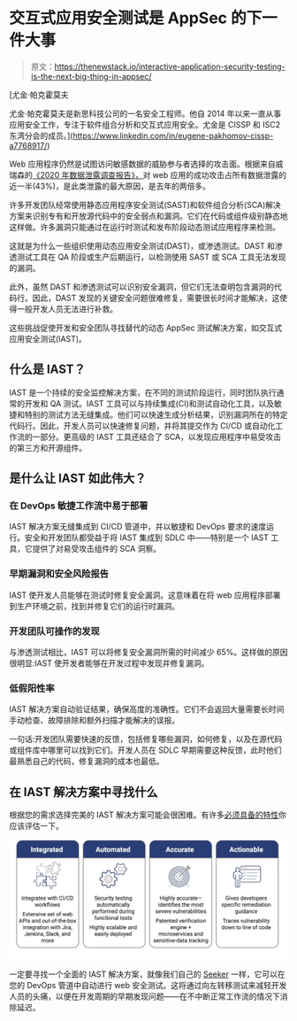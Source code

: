 # 交互式应用安全测试是 AppSec 的下一件大事

> 原文：<https://thenewstack.io/interactive-application-security-testing-is-the-next-big-thing-in-appsec/>

[](https://www.linkedin.com/in/eugene-pakhomov-cissp-a7768917/)

 [尤金·帕克霍莫夫

尤金·帕克霍莫夫是新思科技公司的一名安全工程师。他自 2014 年以来一直从事应用安全工作，专注于软件组合分析和交互式应用安全。尤金是 CISSP 和 ISC2 东湾分会的成员。](https://www.linkedin.com/in/eugene-pakhomov-cissp-a7768917/) [](https://www.linkedin.com/in/eugene-pakhomov-cissp-a7768917/)

Web 应用程序仍然是试图访问敏感数据的威胁参与者选择的攻击面。根据来自威瑞森的[《2020 年数据泄露调查报告》，](https://enterprise.verizon.com/resources/reports/dbir/)对 web 应用的成功攻击占所有数据泄露的近一半(43%)，是此类泄露的最大原因，是去年的两倍多。

许多开发团队经常使用静态应用程序安全测试(SAST)和软件组合分析(SCA)解决方案来识别专有和开放源代码中的安全弱点和漏洞。它们在代码或组件级别静态地这样做。许多漏洞只能通过在运行时测试和发布阶段动态测试应用程序来检测。

这就是为什么一些组织使用动态应用安全测试(DAST)，或渗透测试。DAST 和渗透测试工具在 QA 阶段或生产后期运行，以检测使用 SAST 或 SCA 工具无法发现的漏洞。

此外，虽然 DAST 和渗透测试可以识别安全漏洞，但它们无法查明包含漏洞的代码行。因此，DAST 发现的关键安全问题很难修复，需要很长时间才能解决，这使得一般开发人员无法进行补救。

这些挑战促使开发和安全团队寻找替代的动态 AppSec 测试解决方案，如交互式应用安全测试(IAST)。

## **什么是 IAST？**

IAST 是一个持续的安全监控解决方案，在不同的测试阶段运行，同时团队执行通常的开发和 QA 测试。IAST 工具可以与持续集成(CI)和测试自动化工具，以及敏捷和特别的测试方法无缝集成。他们可以快速生成分析结果，识别漏洞所在的特定代码行。因此，开发人员可以快速修复问题，并将其提交作为 CI/CD 或自动化工作流的一部分。更高级的 IAST 工具还结合了 SCA，以发现应用程序中易受攻击的第三方和开源组件。

## 是什么让 IAST 如此伟大？

### **在 DevOps 敏捷工作流中易于部署**

IAST 解决方案无缝集成到 CI/CD 管道中，并以敏捷和 DevOps 要求的速度运行。安全和开发团队都受益于将 IAST 集成到 SDLC 中——特别是一个 IAST 工具，它提供了对易受攻击组件的 SCA 洞察。

### **早期漏洞和安全风险报告**

IAST 使开发人员能够在测试时修复安全漏洞。这意味着在将 web 应用程序部署到生产环境之前，找到并修复它们的运行时漏洞。

### **开发团队可操作的发现**

与渗透测试相比，IAST 可以将修复安全漏洞所需的时间减少 65%。这样做的原因很明显:IAST 使开发者能够在开发过程中发现并修复漏洞。

### **低假阳性率**

IAST 解决方案自动验证结果，确保高度的准确性。它们不会返回大量需要长时间手动检查、故障排除和额外扫描才能解决的误报。

一句话:开发团队需要快速的反馈，包括修复哪些漏洞，如何修复，以及在源代码或组件库中哪里可以找到它们。开发人员在 SDLC 早期需要这种反馈，此时他们最熟悉自己的代码，修复漏洞的成本也最低。

## **在 IAST 解决方案中寻找什么**

根据您的需求选择完美的 IAST 解决方案可能会很困难。有许多[必须具备的特性](https://www.synopsys.com/blogs/software-security/8-must-have-features-iast-solution/)你应该评估一下。

[![](img/073e562c883deb37b4c567303fc07182.png)](https://cdn.thenewstack.io/media/2021/04/a1ae82da-image1.png)

一定要寻找一个全面的 IAST 解决方案，就像我们自己的 [Seeker](https://www.synopsys.com/software-integrity/security-testing/interactive-application-security-testing.html) 一样，它可以在您的 DevOps 管道中自动进行 web 安全测试。这将通过向左转移测试来减轻开发人员的头痛，以便在开发周期的早期发现问题——在不中断正常工作流的情况下消除延迟。

<svg xmlns:xlink="http://www.w3.org/1999/xlink" viewBox="0 0 68 31" version="1.1"><title>Group</title> <desc>Created with Sketch.</desc></svg>